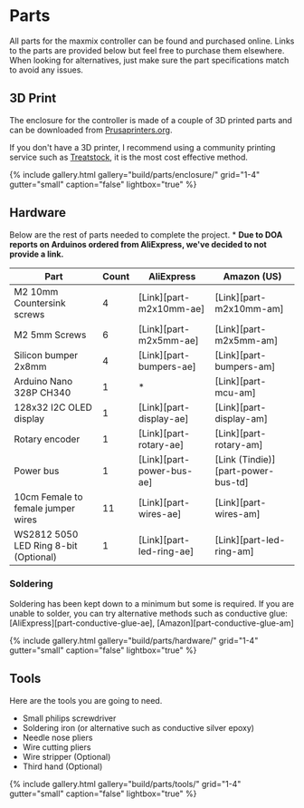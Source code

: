 # Parts

All parts for the maxmix controller can be found and purchased online.
Links to the parts are provided below but feel free to purchase them elsewhere.
When looking for alternatives, just make sure the part specifications match to avoid any issues.

## 3D Print

The enclosure for the controller is made of a couple of 3D printed parts and can be downloaded from [Prusaprinters.org](https://www.prusaprinters.org/prints/31336-maxmix).

If you don't have a 3D printer, I recommend using a community printing service such as [Treatstock](https://www.treatstock.com/), it is the most cost effective method.

{% include gallery.html
  gallery="build/parts/enclosure/"
  grid="1-4"
  gutter="small"
  caption="false"
  lightbox="true"
%}

## Hardware

Below are the rest of parts needed to complete the project. \* **Due to DOA reports on Arduinos ordered from AliExpress, we've decided to not provide a link.**

| Part                                  | Count | AliExpress                | Amazon (US)                        |
| ------------------------------------- | ----- | ------------------------- | ---------------------------------- |
| M2 10mm Countersink screws            | 4     | [Link][part-m2x10mm-ae]   | [Link][part-m2x10mm-am]            |
| M2 5mm Screws                         | 6     | [Link][part-m2x5mm-ae]    | [Link][part-m2x5mm-am]             |
| Silicon bumper 2x8mm                  | 4     | [Link][part-bumpers-ae]   | [Link][part-bumpers-am]            |
| Arduino Nano 328P CH340               | 1     | \*                        | [Link][part-mcu-am]                |
| 128x32 I2C OLED display               | 1     | [Link][part-display-ae]   | [Link][part-display-am]            |
| Rotary encoder                        | 1     | [Link][part-rotary-ae]    | [Link][part-rotary-am]             |
| Power bus                             | 1     | [Link][part-power-bus-ae] | [Link (Tindie)][part-power-bus-td] |
| 10cm Female to female jumper wires    | 11    | [Link][part-wires-ae]     | [Link][part-wires-am]              |
| WS2812 5050 LED Ring 8-bit (Optional) | 1     | [Link][part-led-ring-ae]  | [Link][part-led-ring-am]           |

### Soldering

Soldering has been kept down to a minimum but some is required.
If you are unable to solder, you can try alternative methods such as conductive glue: [AliExpress][part-conductive-glue-ae], [Amazon][part-conductive-glue-am]

{% include gallery.html
  gallery="build/parts/hardware/"
  grid="1-4"
  gutter="small"
  caption="false"
  lightbox="true"
%}

## Tools

Here are the tools you are going to need.

- Small philips screwdriver
- Soldering iron (or alternative such as conductive silver epoxy)
- Needle nose pliers
- Wire cutting pliers
- Wire stripper (Optional)
- Third hand (Optional)

{% include gallery.html
  gallery="build/parts/tools/"
  grid="1-4"
  gutter="small"
  caption="false"
  lightbox="true"
%}
